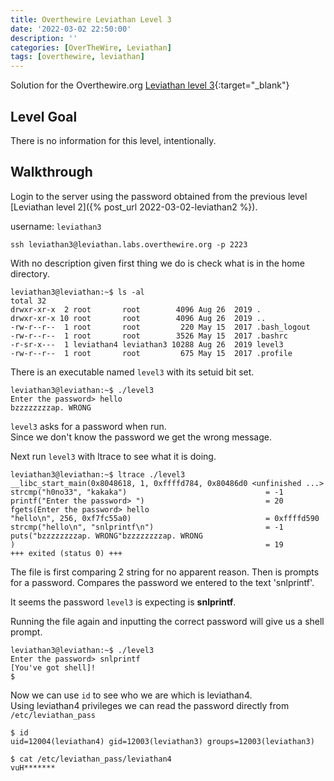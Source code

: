 ```yaml
---
title: Overthewire Leviathan Level 3
date: '2022-03-02 22:50:00'
description: ''
categories: [OverTheWire, Leviathan]
tags: [overthewire, leviathan]
---
```


Solution for the Overthewire.org [Leviathan level 3](https://overthewire.org/wargames/leviathan/leviathan3.html){:target="\_blank"}

## Level Goal  

There is no information for this level, intentionally.

## Walkthrough

Login to the server using the password obtained from the previous level [Leviathan level 2]({% post_url 2022-03-02-leviathan2 %}).

username: `leviathan3`

```ssh
ssh leviathan3@leviathan.labs.overthewire.org -p 2223
```

With no description given first thing we do is check what is in the home directory.

```shell
leviathan3@leviathan:~$ ls -al
total 32
drwxr-xr-x  2 root       root        4096 Aug 26  2019 .
drwxr-xr-x 10 root       root        4096 Aug 26  2019 ..
-rw-r--r--  1 root       root         220 May 15  2017 .bash_logout
-rw-r--r--  1 root       root        3526 May 15  2017 .bashrc
-r-sr-x---  1 leviathan4 leviathan3 10288 Aug 26  2019 level3
-rw-r--r--  1 root       root         675 May 15  2017 .profile
```

There is an executable named `level3` with its setuid bit set.

```shell
leviathan3@leviathan:~$ ./level3 
Enter the password> hello
bzzzzzzzzap. WRONG
```

`level3` asks for a password when run.  
Since we don't know the password we get the wrong message.  

Next run `level3` with ltrace to see what it is doing.

```shell
leviathan3@leviathan:~$ ltrace ./level3 
__libc_start_main(0x8048618, 1, 0xffffd784, 0x80486d0 <unfinished ...>
strcmp("h0no33", "kakaka")                               = -1
printf("Enter the password> ")                           = 20
fgets(Enter the password> hello
"hello\n", 256, 0xf7fc55a0)                              = 0xffffd590
strcmp("hello\n", "snlprintf\n")                         = -1
puts("bzzzzzzzzap. WRONG"bzzzzzzzzap. WRONG
)                                                        = 19
+++ exited (status 0) +++
```

The file is first comparing 2 string for no apparent reason.
Then is prompts for a password.
Compares the password we entered to the text 'snlprintf'.

It seems the password `level3` is expecting is **snlprintf**.

Running the file again and inputting the correct password will give us a shell prompt.

```shell
leviathan3@leviathan:~$ ./level3 
Enter the password> snlprintf                
[You've got shell]!
$
```

Now we can use `id` to see who we are which is leviathan4.  
Using leviathan4 privileges we can read the password directly from `/etc/leviathan_pass`

```shell
$ id
uid=12004(leviathan4) gid=12003(leviathan3) groups=12003(leviathan3)

$ cat /etc/leviathan_pass/leviathan4
vuH*******
```
